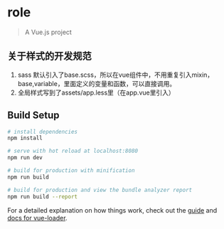# role

> A Vue.js project

## 关于样式的开发规范
 1. sass 默认引入了base.scss，所以在vue组件中，不用重复引入mixin，base,variable，里面定义的变量和函数，可以直接调用。
2. 全局样式写到了assets/app.less里（在app.vue里引入）

## Build Setup

``` bash
# install dependencies
npm install

# serve with hot reload at localhost:8080
npm run dev

# build for production with minification
npm run build

# build for production and view the bundle analyzer report
npm run build --report
```

For a detailed explanation on how things work, check out the [guide](http://vuejs-templates.github.io/webpack/) and [docs for vue-loader](http://vuejs.github.io/vue-loader).

